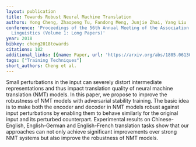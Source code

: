 ```yaml
---
layout: publication
title: Towards Robust Neural Machine Translation
authors: Yong Cheng, Zhaopeng Tu, Fandong Meng, Junjie Zhai, Yang Liu
conference: 'Proceedings of the 56th Annual Meeting of the Association for Computational
  Linguistics (Volume 1: Long Papers)'
year: 2018
bibkey: cheng2018towards
citations: 182
additional_links: [{name: Paper, url: 'https://arxiv.org/abs/1805.06130'}]
tags: ["Training Techniques"]
short_authors: Cheng et al.
---
```

Small perturbations in the input can severely distort intermediate
representations and thus impact translation quality of neural machine
translation (NMT) models. In this paper, we propose to improve the robustness
of NMT models with adversarial stability training. The basic idea is to make
both the encoder and decoder in NMT models robust against input perturbations
by enabling them to behave similarly for the original input and its perturbed
counterpart. Experimental results on Chinese-English, English-German and
English-French translation tasks show that our approaches can not only achieve
significant improvements over strong NMT systems but also improve the
robustness of NMT models.